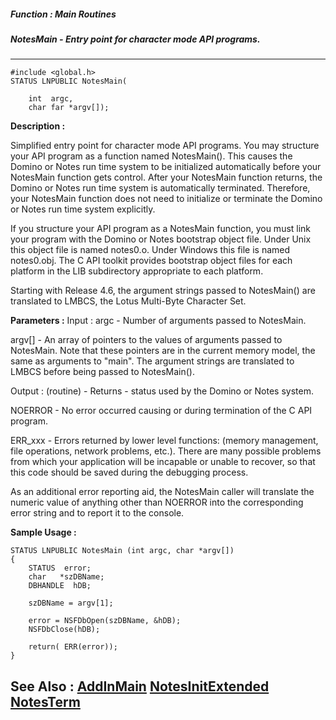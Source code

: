 ##### Function : Main Routines
##### NotesMain - Entry point for character mode API programs.
---
```
#include <global.h>
STATUS LNPUBLIC NotesMain(

	int  argc,
	char far *argv[]);
```
**Description :**

Simplified entry point for character mode API programs. You may structure your 
API program as a function named NotesMain(). This causes the Domino or Notes 
run time system to be initialized automatically before your NotesMain function 
gets control. After your NotesMain function returns, the Domino or Notes run 
time system is automatically terminated. Therefore, your NotesMain function 
does not need to initialize or terminate the Domino or Notes run time system 
explicitly.

If you structure your API program as a NotesMain function, you must link your 
program with the Domino or Notes bootstrap object file.  Under Unix this object 
file is named notes0.o. Under Windows this file is named notes0.obj. The C API 
toolkit provides bootstrap object files for each platform in the LIB 
subdirectory appropriate to each platform.

Starting with Release 4.6, the argument strings passed to NotesMain() are 
translated to LMBCS, the Lotus Multi-Byte Character Set.

**Parameters :**
Input :
argc  -  Number of arguments passed to NotesMain.

argv[]  -  An array of pointers to the values of arguments passed to NotesMain.  Note that these pointers are in the current memory model, the same as arguments to "main".  The argument strings are translated to LMBCS before being passed to NotesMain().

Output :
(routine)  -  Returns -  status used by the Domino or Notes system. 

NOERROR - No error occurred causing or during termination of the C API program.

ERR_xxx - Errors returned by lower level functions: (memory management, file operations, network problems,  etc.).  There are many possible problems from which your application will be incapable or unable to recover, so that this code should be saved during the debugging process.

As an additional error reporting aid, the NotesMain caller will translate the numeric value of anything other than NOERROR into the corresponding error string and  to report it to the console.



**Sample Usage :**
```
STATUS LNPUBLIC NotesMain (int argc, char *argv[])
{
    STATUS  error;
    char   *szDBName;
    DBHANDLE  hDB;

    szDBName = argv[1];

    error = NSFDbOpen(szDBName, &hDB);
    NSFDbClose(hDB);

    return( ERR(error));
}
```
**See Also :**
[AddInMain](/domino-c-api-docs/reference/Func/AddInMain)
[NotesInitExtended](/domino-c-api-docs/reference/Func/NotesInitExtended)
[NotesTerm](/domino-c-api-docs/reference/Func/NotesTerm)
---
